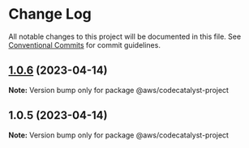 # Change Log

All notable changes to this project will be documented in this file.
See [Conventional Commits](https://conventionalcommits.org) for commit guidelines.

## [1.0.6](https://github.com/aws/actions-dev-kit/compare/v1.0.5...v1.0.6) (2023-04-14)

**Note:** Version bump only for package @aws/codecatalyst-project





## 1.0.5 (2023-04-14)

**Note:** Version bump only for package @aws/codecatalyst-project
